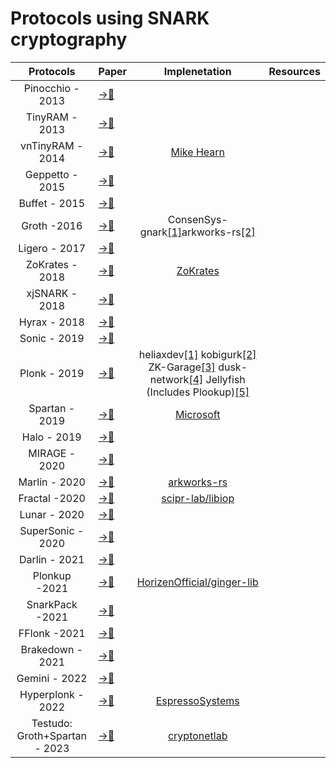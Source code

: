 # Protocols using SNARK cryptography 

|Protocols|Paper|Implenetation |Resources |
|:---:|---|:---:|:---:|
|Pinocchio - 2013|[ →📝 ](https://ieeexplore.ieee.org/stamp/stamp.jsp?tp=&arnumber=6547113)|
|TinyRAM - 2013|[ →📝](https://eprint.iacr.org/2013/507.pdf) 
|vnTinyRAM - 2014|[ →📝](https://www.usenix.org/system/files/conference/usenixsecurity14/sec14-paper-ben-sasson.pdf)|[Mike Hearn](https://blog.plan99.net/vntinyram-7b9d5b299097) 
|Geppetto - 2015|[ →📝](https://ieeexplore.ieee.org/document/7163030?denied=)|
|Buffet - 2015|[ →📝](https://www.ndss-symposium.org/ndss2015/ndss-2015-programme/efficient-ram-and-control-flow-verifiable-outsourced-computation/)|
|Groth -2016|[ →📝](https://eprint.iacr.org/2016/260.pdf)|ConsenSys-gnark[[1]](https://github.com/ConsenSys/gnark)arkworks-rs[[2]](https://github.com/arkworks-rs/groth16)
|Ligero - 2017|[ →📝](https://dl.acm.org/doi/pdf/10.1145/3133956.3134104)|
|ZoKrates - 2018|[ →📝](https://api-depositonce.tu-berlin.de/server/api/core/bitstreams/2b81beb7-5b0f-4048-a56f-104317a82675/content)|[ZoKrates](https://zokrates.github.io/)
|xjSNARK - 2018|[ →📝](https://akosba.github.io/papers/xjsnark.pdf)|
|Hyrax - 2018|[ →📝](https://ieeexplore.ieee.org/stamp/stamp.jsp?tp=&arnumber=8418646)|
|Sonic - 2019|[ →📝](https://eprint.iacr.org/2019/099.pdf)|
|Plonk - 2019|[ →📝](https://eprint.iacr.org/2019/953.pdf)|heliaxdev[[1]](https://github.com/heliaxdev/plonk) kobigurk[[2]](https://github.com/kobigurk/plonk/tree/kobigurk/port_to_zexe) ZK-Garage[[3]](https://github.com/ZK-Garage/plonk) dusk-network[[4]](https://github.com/dusk-network/plonk) Jellyfish (Includes Plookup)[[5]](https://github.com/EspressoSystems/jellyfish) 
|Spartan - 2019|[ →📝](https://eprint.iacr.org/2019/550.pdf)|[Microsoft](https://github.com/microsoft/Spartan)
|Halo - 2019|[ →📝](https://eprint.iacr.org/2019/1021.pdf)|
|MIRAGE - 2020|[ →📝](https://eprint.iacr.org/2020/278.pdf)|
|Marlin - 2020|[ →📝](https://eprint.iacr.org/2019/1047.pdf)|[arkworks-rs](https://github.com/arkworks-rs/marlin)
|Fractal -2020|[ →📝](https://eprint.iacr.org/2019/1076)|[scipr-lab/libiop](https://github.com/scipr-lab/libiop)
|Lunar - 2020|[ →📝](https://eprint.iacr.org/2020/1069)|
|SuperSonic - 2020|[ →📝](https://eprint.iacr.org/2019/1229.pdf)|
|Darlin - 2021 |[ →📝](https://arxiv.org/pdf/2107.04315.pdf)|
|Plonkup -2021|[ →📝](https://eprint.iacr.org/2022/086.pdf)|[HorizenOfficial/ginger-lib](https://github.com/HorizenOfficial/ginger-lib)
|SnarkPack -2021|[ →📝](https://research.protocol.ai/publications/snarkpack-practical-snark-aggregation/gailly2021.pdf)|
|FFlonk -2021|[ →📝](https://eprint.iacr.org/2021/1167.pdf)|
|Brakedown - 2021|[ →📝](https://eprint.iacr.org/2021/1043.pdf)|
|Gemini - 2022|[ →📝](https://eprint.iacr.org/2022/420)|
|Hyperplonk - 2022|[ →📝](https://eprint.iacr.org/2022/1355)|[EspressoSystems](https://github.com/EspressoSystems/hyperplonk)
|Testudo: Groth+Spartan - 2023|[ →📝](https://cryptonet.org/blog/testudo-efficient-snarks-with-smaller-setups)|[cryptonetlab](https://github.com/cryptonetlab/Testudo)
